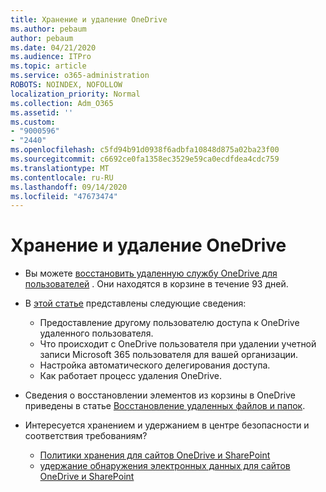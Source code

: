```yaml
---
title: Хранение и удаление OneDrive
ms.author: pebaum
author: pebaum
ms.date: 04/21/2020
ms.audience: ITPro
ms.topic: article
ms.service: o365-administration
ROBOTS: NOINDEX, NOFOLLOW
localization_priority: Normal
ms.collection: Adm_O365
ms.assetid: ''
ms.custom:
- "9000596"
- "2440"
ms.openlocfilehash: c5fd94b91d0938f6adbfa10848d875a02ba23f00
ms.sourcegitcommit: c6692ce0fa1358ec3529e59ca0ecdfdea4cdc759
ms.translationtype: MT
ms.contentlocale: ru-RU
ms.lasthandoff: 09/14/2020
ms.locfileid: "47673474"
---
```

# <a name="onedrive-retention-and-deletion"></a>Хранение и удаление OneDrive

- Вы можете [восстановить удаленную службу OneDrive для пользователей](https://docs.microsoft.com/onedrive/restore-deleted-onedrive) . Они находятся в корзине в течение 93 дней.

- В [этой статье](https://docs.microsoft.com/onedrive/retention-and-deletion) представлены следующие сведения:
    - Предоставление другому пользователю доступа к OneDrive удаленного пользователя.
    - Что происходит с OneDrive пользователя при удалении учетной записи Microsoft 365 пользователя для вашей организации.
    - Настройка автоматического делегирования доступа.
    - Как работает процесс удаления OneDrive.

- Сведения о восстановлении элементов из корзины в OneDrive приведены в статье [Восстановление удаленных файлов и папок](https://support.office.com/article/949ada80-0026-4db3-a953-c99083e6a84f).

- Интересуется хранением и удержанием в центре безопасности и соответствия требованиям?
    - [Политики хранения для сайтов OneDrive и SharePoint](https://docs.microsoft.com/microsoft-365/compliance/retention-policies)
    - [удержание обнаружения электронных данных для сайтов OneDrive и SharePoint](https://docs.microsoft.com/office365/securitycompliance/ediscovery-cases#step-4-place-content-locations-on-hold)
